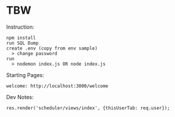 # TBW

Instruction:

    npm install
    run SQL Dump
    create .env (copy from env sample)
      > change password
    run
      > nodemon index.js OR node index.js
      
Starting Pages:

    welcome: http://localhost:3000/welcome
      
Dev Notes:

	res.render('scheduler/views/index', {thisUserTab: req.user});
